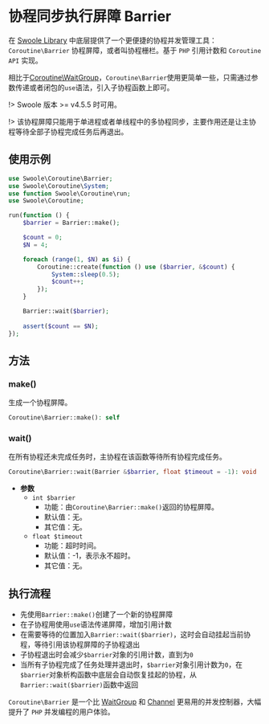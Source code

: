 # 协程同步执行屏障 Barrier

在 [Swoole Library](https://github.com/swoole/library) 中底层提供了一个更便捷的协程并发管理工具：`Coroutine\Barrier` 协程屏障，或者叫协程栅栏。基于 `PHP` 引用计数和 `Coroutine API` 实现。

相比于[Coroutine\WaitGroup](/coroutine/wait_group)，`Coroutine\Barrier`使用更简单一些，只需通过参数传递或者闭包的`use`语法，引入子协程函数上即可。

!> Swoole 版本 >= v4.5.5 时可用。

!> 该协程屏障只能用于单进程或者单线程中的多协程同步，主要作用还是让主协程等待全部子协程完成任务后再退出。

## 使用示例

```php
use Swoole\Coroutine\Barrier;
use Swoole\Coroutine\System;
use function Swoole\Coroutine\run;
use Swoole\Coroutine;

run(function () {
    $barrier = Barrier::make();

    $count = 0;
    $N = 4;

    foreach (range(1, $N) as $i) {
        Coroutine::create(function () use ($barrier, &$count) {
            System::sleep(0.5);
            $count++;
        });
    }

    Barrier::wait($barrier);
    
    assert($count == $N);
});
```

## 方法

### make()
生成一个协程屏障。

```php
Coroutine\Barrier::make(): self
```

### wait()
在所有协程还未完成任务时，主协程在该函数等待所有协程完成任务。

```php
Coroutine\Barrier::wait(Barrier &$barrier, float $timeout = -1): void
```

* **参数**
    * `int $barrier`
        * 功能：由`Coroutine\Barrier::make()`返回的协程屏障。
        * 默认值：无。
        * 其它值：无。
    * `float $timeout`
        * 功能：超时时间。
        * 默认值：-1，表示永不超时。
        * 其它值：无。

## 执行流程

* 先使用`Barrier::make()`创建了一个新的协程屏障
* 在子协程用使用`use`语法传递屏障，增加引用计数
* 在需要等待的位置加入`Barrier::wait($barrier)`，这时会自动挂起当前协程，等待引用该协程屏障的子协程退出
* 子协程退出时会减少`$barrier`对象的引用计数，直到为`0`
* 当所有子协程完成了任务处理并退出时，`$barrier`对象引用计数为`0`，在`$barrier`对象析构函数中底层会自动恢复挂起的协程，从`Barrier::wait($barrier)`函数中返回

`Coroutine\Barrier` 是一个比 [WaitGroup](/coroutine/wait_group) 和 [Channel](/coroutine/channel) 更易用的并发控制器，大幅提升了 `PHP` 并发编程的用户体验。
